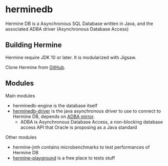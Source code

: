 # herminedb
Hermine DB is a Asynchronous SQL Database written in Java, and the associated ADBA driver (Asynchronous Database Access)

## Building Hermine

Hermine require JDK 10 or later. It is modularized with Jigsaw.

Clone Hermine from [GitHub](https://github.com/pull-vert/herminedb).

##  Modules
Main modules
* herminedb-engine is the database itself
* [herminedb-driver](herminedb-driver/README.md) is the java asynchronous driver to use to connect to Hermine DB, depends on [ADBA mirror](https://github.com/pull-vert/adba-mirror).
  *  ADBA is Asynchronous Database Access, a non-blocking database access API that Oracle is proposing as a Java standard

Other modules
* hermine-jmh contains microbenchmarks to test performances of Hermine DB
* [hermine-playground](hermine-playground/README.md) is a free place to tests stuff

